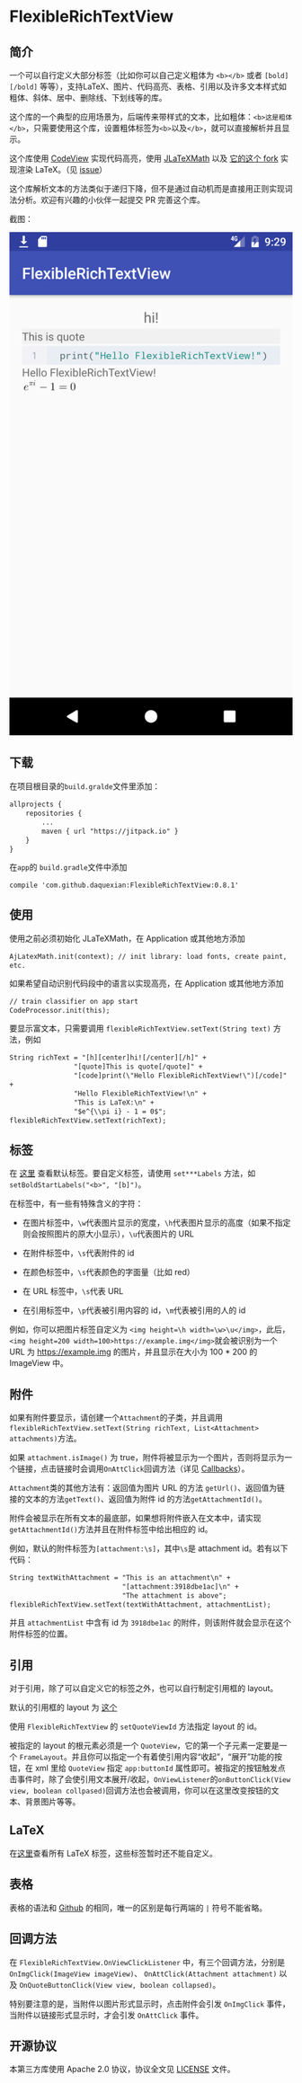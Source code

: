 # FlexibleRichTextView

## 简介

一个可以自行定义大部分标签（比如你可以自己定义粗体为 `<b></b>` 或者 `[bold][/bold]` 等等），支持LaTeX、图片、代码高亮、表格、引用以及许多文本样式如粗体、斜体、居中、删除线、下划线等的库。

这个库的一个典型的应用场景为，后端传来带样式的文本，比如粗体：`<b>这是粗体</b>`，只需要使用这个库，设置粗体标签为`<b>`以及`</b>`，就可以直接解析并且显示。

这个库使用 [CodeView](https://github.com/Softwee/codeview-android) 实现代码高亮，使用 [JLaTeXMath](https://github.com/mksmbrtsh/jlatexmath-android) 以及 [它的这个 fork](https://github.com/sixgodIT/JLaTexMath-andriod) 实现渲染 LaTeX。（见 [issue](https://github.com/daquexian/FlexibleRichTextView/issues/1)）

这个库解析文本的方法类似于递归下降，但不是通过自动机而是直接用正则实现词法分析。欢迎有兴趣的小伙伴一起提交 PR 完善这个库。

截图：


![Screenshot](screencap.png)

## 下载

在项目根目录的`build.gralde`文件里添加：
```
allprojects {
    repositories {
        ...
        maven { url "https://jitpack.io" }
    }
}
```
在`app`的 `build.gradle`文件中添加
```
compile 'com.github.daquexian:FlexibleRichTextView:0.8.1'
```

## 使用

使用之前必须初始化 JLaTeXMath，在 Application 或其他地方添加
```
AjLatexMath.init(context); // init library: load fonts, create paint, etc.
```
如果希望自动识别代码段中的语言以实现高亮，在 Application 或其他地方添加
```
// train classifier on app start
CodeProcessor.init(this);
```
要显示富文本，只需要调用 `flexibleRichTextView.setText(String text)` 方法，例如
```
String richText = "[h][center]hi![/center][/h]" +
                "[quote]This is quote[/quote]" +
                "[code]print(\"Hello FlexibleRichTextView!\")[/code]" +
                "Hello FlexibleRichTextView!\n" +
                "This is LaTeX:\n" +
                "$e^{\\pi i} - 1 = 0$";
flexibleRichTextView.setText(richText);
```

## 标签

在 [这里](https://github.com/daquexian/FlexibleRichTextView/blob/master/library/src/main/java/com/daquexian/flexiblerichtextview/Parser4.java#L711) 查看默认标签。要自定义标签，请使用 `set***Labels` 方法，如 `setBoldStartLabels("<b>", "[b]")`。

在标签中，有一些有特殊含义的字符：
* 在图片标签中，`\w`代表图片显示的宽度，`\h`代表图片显示的高度（如果不指定则会按照图片的原大小显示），`\u`代表图片的 URL

* 在附件标签中，`\s`代表附件的 id

* 在颜色标签中，`\s`代表颜色的字面量（比如 red）

* 在 URL 标签中，`\s`代表 URL

* 在引用标签中，`\p`代表被引用内容的 id，`\m`代表被引用的人的 id

例如，你可以把图片标签自定义为 `<img height=\h width=\w>\u</img>`，此后，`<img height=200 width=100>https://example.img</img>`就会被识别为一个 URL 为 https://example.img 的图片，并且显示在大小为 100 * 200 的 ImageView 中。

## 附件

如果有附件要显示，请创建一个`Attachment`的子类，并且调用`flexibleRichTextView.setText(String richText, List<Attachment> attachments)`方法。

如果 `attachment.isImage()` 为 true，附件将被显示为一个图片，否则将显示为一个链接，点击链接时会调用`OnAttClick`回调方法（详见 [Callbacks](#callbacks)）。

`Attachment`类的其他方法有：返回值为图片 URL 的方法 `getUrl()`、返回值为链接的文本的方法`getText()`、返回值为附件 id 的方法`getAttachmentId()`。

附件会被显示在所有文本的最底部，如果想将附件嵌入在文本中，请实现 `getAttachmentId()`方法并且在附件标签中给出相应的 id。

例如，默认的附件标签为`[attachment:\s]`，其中`\s`是 attachment id。若有以下代码：
```
String textWithAttachment = "This is an attachment\n" +
                            "[attachment:3918dbe1ac]\n" +
                            "The attachment is above";
flexibleRichTextView.setText(textWithAttachment, attachmentList);
```
并且 `attachmentList` 中含有 id 为 `3918dbe1ac` 的附件，则该附件就会显示在这个附件标签的位置。

## 引用

对于引用，除了可以自定义它的标签之外，也可以自行制定引用框的 layout。

默认的引用框的 layout 为 [这个](https://github.com/daquexian/FlexibleRichTextView/blob/master/library/src/main/res/layout/default_quote_view.xml)

使用 `FlexibleRichTextView` 的 `setQuoteViewId` 方法指定 layout 的 id。

被指定的 layout 的根元素必须是一个 `QuoteView`，它的第一个子元素一定要是一个 `FrameLayout`。并且你可以指定一个有着使引用内容“收起”，“展开”功能的按钮，在 xml 里给 `QuoteView` 指定 `app:buttonId` 属性即可。被指定的按钮触发点击事件时，除了会使引用文本展开/收起，`OnViewListener`的`onButtonClick(View view, boolean collpased)`回调方法也会被调用，你可以在这里改变按钮的文本、背景图片等等。

## LaTeX

在[这里](https://github.com/daquexian/FlexibleRichTextView/blob/master/library/src/main/java/com/daquexian/flexiblerichtextview/Tokenizer.java#L339)查看所有 LaTeX 标签，这些标签暂时还不能自定义。

## 表格

表格的语法和 [Github](https://help.github.com/articles/organizing-information-with-tables/) 的相同，唯一的区别是每行两端的 `|` 符号不能省略。

## 回调方法

在 `FlexibleRichTextView.OnViewClickListener` 中，有三个回调方法，分别是 `OnImgClick(ImageView imageView)`、 `OnAttClick(Attachment attachment)` 以及 `OnQuoteButtonClick(View view, boolean collapsed)`。

特别要注意的是，当附件以图片形式显示时，点击附件会引发 `OnImgClick` 事件，当附件以链接形式显示时，才会引发 `OnAttClick` 事件。

## 开源协议

本第三方库使用 Apache 2.0 协议，协议全文见 [LICENSE](https://github.com/daquexian/FlexibleRichTextView/blob/master/LICENSE) 文件。